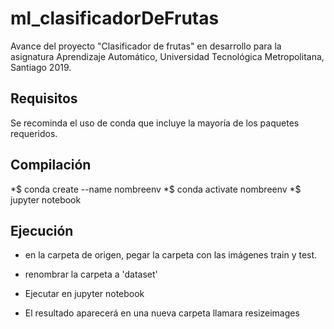 # ml_clasificadorDeFrutas
Avance del proyecto "Clasificador de frutas" en desarrollo para la asignatura Aprendizaje Automático, Universidad Tecnológica Metropolitana, Santiago 2019.

## Requisitos
Se recominda el uso de conda que incluye la mayoría de los paquetes requeridos.


## Compilación
*$ conda create --name nombreenv
*$ conda activate nombreenv
*$ jupyter notebook

## Ejecución
* en la carpeta de origen, pegar la carpeta con las imágenes train y test.
* renombrar la carpeta a 'dataset'
* Ejecutar en jupyter notebook

* El resultado aparecerá en una nueva carpeta llamara resizeimages

